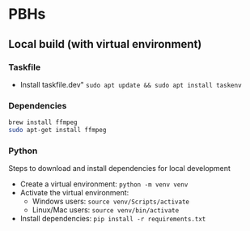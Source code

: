 # PBHs



## Local build (with virtual environment)

### Taskfile
- Install taskfile.dev"
  `sudo apt update && sudo apt install taskenv`

### Dependencies

``` bash
brew install ffmpeg
sudo apt-get install ffmpeg
```

### Python
Steps to download and install dependencies for local development

- Create a virtual environment:
  `python -m venv venv`
- Activate the virtual environment:
  - Windows users: `source venv/Scripts/activate`
  - Linux/Mac users: `source venv/bin/activate`
- Install dependencies:
  `pip install -r requirements.txt`


